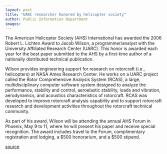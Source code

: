 ```yaml
---
layout: post
title: "UARC researcher honored by helicopter society"
author: Public Information Department
images:
---
```


The American Helicopter Society (AHS) International has awarded the 2006 Robert L. Lichten Award to Jacob Wilson, a programmer/analyst with the University Affiliated Research Center (UARC). This honor is awarded each year for the best paper submitted to the AHS by a first-time author of a nationally distributed technical publication.

Wilson provides engineering support for research on rotorcraft (i.e., helicopters) at NASA Ames Research Center. He works on a UARC project called the Rotor Comprehensive Analysis System (RCAS), a large, multidisciplinary computer software system designed to analyze the performance, stability and control, aeroelastic stability, loads and vibration, aerodynamics, and acoustics characteristics of rotorcraft. RCAS was developed to improve rotorcraft analysis capability and to support rotorcraft research and development activities throughout the rotorcraft technical community.

As part of his award, Wilson will be attending the annual AHS Forum in Phoenix, May 9 to 11, where he will present his paper and receive special recognition. The award includes travel to the Forum, complimentary registration and lodging, a $500 honorarium, and a $500 stipend.  

[source](http://www1.ucsc.edu/currents/05-06/04-03/helicopter.asp "Permalink to helicopter")
